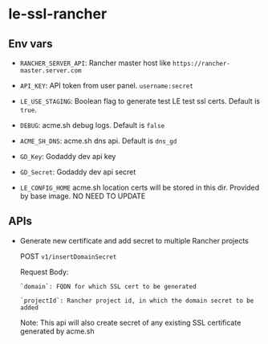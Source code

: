 # le-ssl-rancher


## Env vars

- `RANCHER_SERVER_API`: Rancher master host like `https://rancher-master.server.com`

- `API_KEY`: API token from user panel. `username:secret`

- `LE_USE_STAGING`: Boolean flag to generate test LE test ssl certs. Default is `true`.

- `DEBUG`: acme.sh debug logs. Default is `false`

- `ACME_SH_DNS`: acme.sh dns api. Default is `dns_gd`

- `GD_Key`: Godaddy dev api key

- `GD_Secret`: Godaddy dev api secret

- `LE_CONFIG_HOME` acme.sh location certs will be stored in this dir. Provided by base image. NO NEED TO UPDATE

## APIs

- Generate new certificate and add secret to multiple Rancher projects

  POST `v1/insertDomainSecret`

  Request Body:

      `domain`: FQDN for which SSL cert to be generated

      `projectId`: Rancher project id, in which the domain secret to be added

  Note: This api will also create secret of any existing SSL certificate generated by acme.sh
